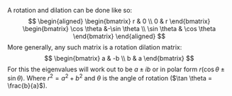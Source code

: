 A rotation and dilation can be done like so:
$$
\begin{aligned}
\begin{bmatrix} r & 0 \\ 0 & r \end{bmatrix} \begin{bmatrix} \cos \theta  &-\sin  \theta \\ \sin \theta & \cos \theta \end{bmatrix}
\end{aligned}
$$
More generally, any such matrix is a rotation dilation matrix:
$$
\begin{bmatrix} a & -b \\ b & a \end{bmatrix}
$$
For this the eigenvalues will work out to be $a \pm ib$ or in polar form $r(\cos \theta \pm \sin \theta)$. Where $r^2 = a^2 + b^2$ and $\theta$ is the angle of rotation ($\tan \theta = \frac{b}{a}$). 